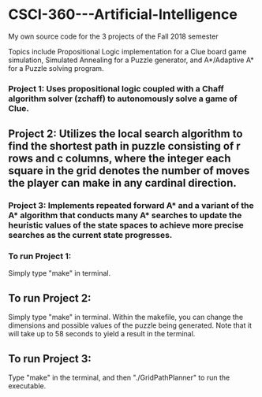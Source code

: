# CSCI-360---Artificial-Intelligence
My own source code for the 3 projects of the Fall 2018 semester

Topics include Propositional Logic implementation for a Clue board game simulation, Simulated Annealing for a Puzzle generator, and A*/Adaptive A* for a Puzzle solving program.

### Project 1: Uses propositional logic coupled with a Chaff algorithm solver (zchaff) to autonomously solve a game of Clue. 
## Project 2: Utilizes the local search algorithm to find the shortest path in puzzle consisting of r rows and c columns, where the integer each square in the grid denotes the number of moves the player can make in any cardinal direction.
### Project 3: Implements repeated forward A* and a variant of the A* algorithm that conducts many A* searches to update the heuristic values of the state spaces to achieve more precise searches as the current state progresses.

### To run Project 1:
Simply type "make" in terminal.

## To run Project 2:
Simply type "make" in terminal. Within the makefile, you can change the dimensions and possible values of the puzzle being generated. Note that it will take up to 58 seconds to yield a result in the terminal. 

## To run Project 3:
Type "make" in the terminal, and then "./GridPathPlanner" to run the executable.
